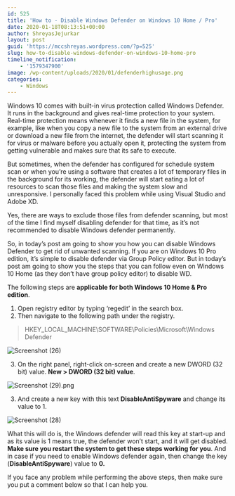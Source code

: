 ```yaml
---
id: 525
title: 'How to - Disable Windows Defender on Windows 10 Home / Pro'
date: 2020-01-18T08:13:51+00:00
author: ShreyasJejurkar
layout: post
guid: 'https://mccshreyas.wordpress.com/?p=525'
slug: how-to-disable-windows-defender-on-windows-10-home-pro
timeline_notification:
    - '1579347900'
image: /wp-content/uploads/2020/01/defenderhighusage.png
categories:
    - Windows
---
```


Windows 10 comes with built-in virus protection called Windows Defender. It runs in the background and gives real-time protection to your system. Real-time protection means whenever it finds a new file in the system, for example, like when you copy a new file to the system from an external drive or download a new file from the internet, the defender will start scanning it for virus or malware before you actually open it, protecting the system from getting vulnerable and makes sure that its safe to execute.

But sometimes, when the defender has configured for schedule system scan or when you’re using a software that creates a lot of temporary files in the background for its working, the defender will start eating a lot of resources to scan those files and making the system slow and unresponsive. I personally faced this problem while using Visual Studio and Adobe XD.

Yes, there are ways to exclude those files from defender scanning, but most of the time I find myself disabling defender for that time, as it’s not recommended to disable Windows defender permanently.

So, in today’s post am going to show you how you can disable Windows Defender to get rid of unwanted scanning. If you are on Windows 10 Pro edition, it’s simple to disable defender via Group Policy editor. But in today’s post am going to show you the steps that you can follow even on Windows 10 Home (as they don’t have group policy editor) to disable WD.

The following steps are **applicable for both Windows 10 Home &amp; Pro edition**.

1. Open registry editor by typing ‘regedit’ in the search box.
2. Then navigate to the following path under the registry.

> HKEY\_LOCAL\_MACHINE\\SOFTWARE\\Policies\\Microsoft\\Windows Defender

![Screenshot (26)](https://mccshreyas.files.wordpress.com/2020/01/screenshot-26.png?resize=700%2C591)

3. On the right panel, right-click on-screen and create a new DWORD (32 bit) value. **New &gt; DWORD (32 bit) value**.

![Screenshot (29).png](https://mccshreyas.files.wordpress.com/2020/01/screenshot-29.png?resize=700%2C356)

3. And create a new key with this text **DisableAntiSpyware** and change its value to 1.

![Screenshot (28)](https://mccshreyas.files.wordpress.com/2020/01/screenshot-28.png?resize=700%2C372)

What this will do is, the Windows defender will read this key at start-up and as its value is 1 means true, the defender won’t start, and it will get disabled. **Make sure you restart the system to get these steps working for you**. And in case if you need to enable Windows defender again, then change the key (**DisableAntiSpyware**) value to **0.**

If you face any problem while performing the above steps, then make sure you put a comment below so that I can help you.